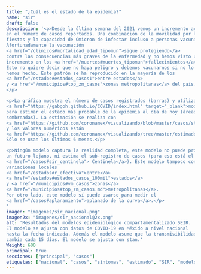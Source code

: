 ```yaml
---
title: "¿Cuál es el estado de la epidemia?"
name: "sir"
draft: false
descripcion: '<p>Desde la última semana del 2021 vemos un incremento acelerado
en el número de casos reportados. Una combinación de la movilidad por las
fiestas y la capacidad de Ómicron de infectar incluso a personas vacunadas.
Afortunadamente la vacunación
<a href="/clinicos#mortalidad_edad_tipomun">sigue protegiendo</a>
contra las consecuencias más graves de la enfermedad y no hemos visto un
incremento en los <a href="/muertes#muertes_tipomun">fallecimientos</a>.
Esto no quiere decir que no haya peligro y debemos vacunarnos si no lo
hemos hecho. Este patrón se ha reproducido en la mayoría de los
<a href="/estados#estados_casos1">entre estados</a>
y <a href="/municipios#top_zm_casos">zonas metropolitanas</a> del país.
</p>

<p>La gráfica muestra el número de casos registrados (barras) y utiliza
<a href="https://gabgoh.github.io/COVID/index.html" target="_blank">modelo epidemiológico SEIR</a>
para estimar el estado más probable de la epidemia al día de hoy (áreas
sombreadas). La estimación se realiza con
<a href="https://github.com/coronamex/visualizando/blob/master/casos/stan_seir.r" target="_blank">este código</a>
y los valores numéricos están
<a href="https://github.com/coronamex/visualizando/tree/master/estimados" target="_blank">aquí</a>.
Sólo se usan los últimos 6 meses.</p>

<p>Ningún modelo captura la realidad completa, este modelo no puede pronosticar
un futuro lejano, ni estima el sub-registro de casos (para eso está el sistema
<a href="/casos#sir_centinela"> Centinela</a>). Este modelo tampoco considera
variaciones locales
<a href="/estados#r_efectiva">entre</a>
<a href="/estados#estados_casos_100mil">estados</a>
y <a href="/municipios#vm_casos">zonas</a>
<a href="/municipios#top_zm_casos.md">metropolitanas</a>.
Por otro lado, este modelo sí puede usarse para medir el
<a href="/casos#aplanamiento">aplanado de la curva</a>.</p>
'
imagen: "imagenes/sir_nacional.png"
imagen2x: "imagenes/sir_nacional@2x.png"
alt: 'Resultados del modelos epidemiológico compartamentalizado SEIR.
El modelo se ajusta con datos de COVID-19 en Méxido a nivel nacional
hasta la fecha indicada. Además el modelo asume que la transmisibilidad
cambia cada 15 días. El modelo se ajusta con stan.'
Weight: 600
principal: true
secciones: ["principal", "casos"]
etiquetas: ["nacional", "casos", "síntomas", "estimado", "SIR", "modelo"]
---
```

